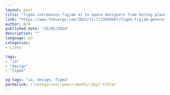 ```yaml
---
layout: post
title: "figma introduces figjam ai to spare designers from boring planning prep"
link: "https://www.theverge.com/2023/11/7/23950667/figma-figjam-generative-ai-design-tools-beta-announcement"
author: N/A
published_date: "19/05/2024"
description: ""
language: en
categories:
- Liens

tags:
- "ia"
- "design"
- "figma"

og-tags: "ia, design, figma"
permalink: /:categories/:year/:month/:day/:title/
---
```

